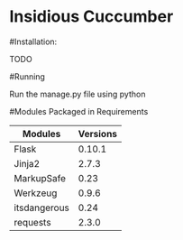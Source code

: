 Insidious Cuccumber
=====================

#Installation:

TODO

#Running

Run the manage.py file using python

#Modules Packaged in Requirements

|Modules | Versions|
|-------|------|
|Flask  |0.10.1|
|Jinja2 |2.7.3|
|MarkupSafe |0.23|
|Werkzeug |0.9.6|
|itsdangerous |0.24|
|requests |2.3.0 |
